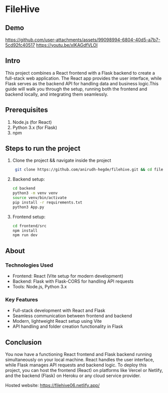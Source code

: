 # FileHive

## Demo
https://github.com/user-attachments/assets/99098994-6804-40d5-a7b7-5cd92fc40517
https://youtu.be/xlKAGdfVLOI

## Intro
This project combines a React frontend with a Flask backend to create a full-stack web application. The React app provides the user interface, 
while Flask serves as the backend API for handling data and business logic.This guide will walk you through the setup, running both the frontend 
and backend locally, and integrating them seamlessly.

## Prerequisites
1. Node.js (for React)
2. Python 3.x (for Flask)
3. npm

## Steps to run the project
1. Clone the project && navigate inside the project
   ``` bash
    git clone https://github.com/anirudh-hegde/filehive.git && cd filehive
   ```

2. Backend setup:
   ```bash
   cd backend
   python3 -m venv venv
   source venv/bin/activate
   pip install -r requirements.txt
   python3 App.py
   ```
   
3. Frontend setup:
   ```bash
   cd frontend/src
   npm install
   npm run dev
   ```

## About
### Technologies Used
* Frontend: React (Vite setup for modern development)
* Backend: Flask with Flask-CORS for handling API requests
* Tools: Node.js, Python 3.x

### Key Features
* Full-stack development with React and Flask
* Seamless communication between frontend and backend
* Modern, lightweight React setup using Vite
* API handling and folder creation functionality in Flask


## Conclusion
You now have a functioning React frontend and Flask backend running simultaneously on your local machine.
React handles the user interface, while Flask manages API requests and backend logic. To deploy this project, 
you can host the frontend (React) on platforms like Vercel or Netlify, and the backend (Flask) on Heroku or any 
cloud service provider.

Hosted website: https://filehive06.netlify.app/
